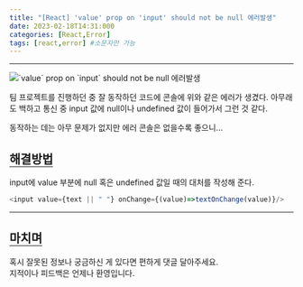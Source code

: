 ```yaml
---
title: "[React] 'value' prop on 'input' should not be null 에러발생"
date: 2023-02-18T14:31:000
categories: [React,Error]
tags: [react,error] #소문자만 가능
---
```


---

<img src="https://user-images.githubusercontent.com/88264006/219843422-940642bd-e678-4e64-be5e-03ee602cac37.png" alt="`value` prop on `input` should not be null 에러발생"/>
<p>팀 프로젝트를 진행하던 중 잘 동작하던 코드에 콘솔에 위와 같은 에러가 생겼다. 아무래도 백하고 통신 중 input 값에 null이나 undefined 값이 들어가서 그런 것 같다.</p>
<p>동작하는 데는 아무 문제가 없지만 에러 콘솔은 없을수록 좋으니...</p>

## <b style="border-bottom:2px solid gray">해결방법</b>
<p>input에 value 부분에 null 혹은 undefined 값일 때의 대처를 작성해 준다.</p>

```js
<input value={text || " "} onChange={(value)=>textOnChange(value)}/>
```

---

## <b style="border-bottom:2px solid gray"><b>마치며</b></b>

<P>혹시 잘못된 정보나 궁금하신 게 있다면 편하게 댓글 달아주세요.<br/>
지적이나 피드백은 언제나 환영입니다.</p>